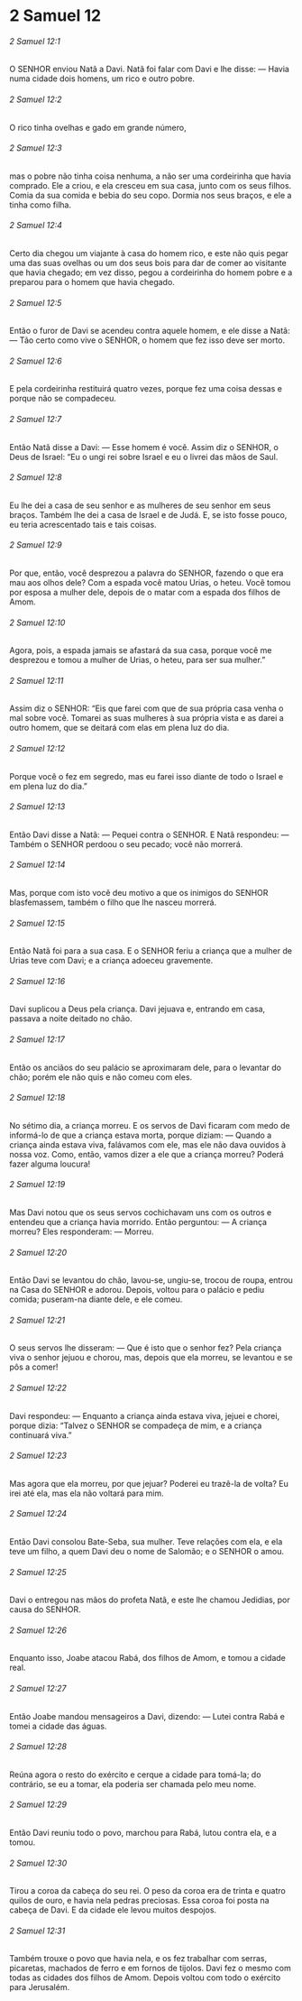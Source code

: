 # 2 Samuel 12

###### 2 Samuel 12:1

O SENHOR enviou Natã a Davi. Natã foi falar com Davi e lhe disse: — Havia numa cidade dois homens, um rico e outro pobre.

###### 2 Samuel 12:2

O rico tinha ovelhas e gado em grande número,

###### 2 Samuel 12:3

mas o pobre não tinha coisa nenhuma, a não ser uma cordeirinha que havia comprado. Ele a criou, e ela cresceu em sua casa, junto com os seus filhos. Comia da sua comida e bebia do seu copo. Dormia nos seus braços, e ele a tinha como filha.

###### 2 Samuel 12:4

Certo dia chegou um viajante à casa do homem rico, e este não quis pegar uma das suas ovelhas ou um dos seus bois para dar de comer ao visitante que havia chegado; em vez disso, pegou a cordeirinha do homem pobre e a preparou para o homem que havia chegado.

###### 2 Samuel 12:5

Então o furor de Davi se acendeu contra aquele homem, e ele disse a Natã: — Tão certo como vive o SENHOR, o homem que fez isso deve ser morto.

###### 2 Samuel 12:6

E pela cordeirinha restituirá quatro vezes, porque fez uma coisa dessas e porque não se compadeceu.

###### 2 Samuel 12:7

Então Natã disse a Davi: — Esse homem é você. Assim diz o SENHOR, o Deus de Israel: “Eu o ungi rei sobre Israel e eu o livrei das mãos de Saul.

###### 2 Samuel 12:8

Eu lhe dei a casa de seu senhor e as mulheres de seu senhor em seus braços. Também lhe dei a casa de Israel e de Judá. E, se isto fosse pouco, eu teria acrescentado tais e tais coisas.

###### 2 Samuel 12:9

Por que, então, você desprezou a palavra do SENHOR, fazendo o que era mau aos olhos dele? Com a espada você matou Urias, o heteu. Você tomou por esposa a mulher dele, depois de o matar com a espada dos filhos de Amom.

###### 2 Samuel 12:10

Agora, pois, a espada jamais se afastará da sua casa, porque você me desprezou e tomou a mulher de Urias, o heteu, para ser sua mulher.”

###### 2 Samuel 12:11

Assim diz o SENHOR: “Eis que farei com que de sua própria casa venha o mal sobre você. Tomarei as suas mulheres à sua própria vista e as darei a outro homem, que se deitará com elas em plena luz do dia.

###### 2 Samuel 12:12

Porque você o fez em segredo, mas eu farei isso diante de todo o Israel e em plena luz do dia.”

###### 2 Samuel 12:13

Então Davi disse a Natã: — Pequei contra o SENHOR. E Natã respondeu: — Também o SENHOR perdoou o seu pecado; você não morrerá.

###### 2 Samuel 12:14

Mas, porque com isto você deu motivo a que os inimigos do SENHOR blasfemassem, também o filho que lhe nasceu morrerá.

###### 2 Samuel 12:15

Então Natã foi para a sua casa. E o SENHOR feriu a criança que a mulher de Urias teve com Davi; e a criança adoeceu gravemente.

###### 2 Samuel 12:16

Davi suplicou a Deus pela criança. Davi jejuava e, entrando em casa, passava a noite deitado no chão.

###### 2 Samuel 12:17

Então os anciãos do seu palácio se aproximaram dele, para o levantar do chão; porém ele não quis e não comeu com eles.

###### 2 Samuel 12:18

No sétimo dia, a criança morreu. E os servos de Davi ficaram com medo de informá-lo de que a criança estava morta, porque diziam: — Quando a criança ainda estava viva, falávamos com ele, mas ele não dava ouvidos à nossa voz. Como, então, vamos dizer a ele que a criança morreu? Poderá fazer alguma loucura!

###### 2 Samuel 12:19

Mas Davi notou que os seus servos cochichavam uns com os outros e entendeu que a criança havia morrido. Então perguntou: — A criança morreu? Eles responderam: — Morreu.

###### 2 Samuel 12:20

Então Davi se levantou do chão, lavou-se, ungiu-se, trocou de roupa, entrou na Casa do SENHOR e adorou. Depois, voltou para o palácio e pediu comida; puseram-na diante dele, e ele comeu.

###### 2 Samuel 12:21

O seus servos lhe disseram: — Que é isto que o senhor fez? Pela criança viva o senhor jejuou e chorou, mas, depois que ela morreu, se levantou e se pôs a comer!

###### 2 Samuel 12:22

Davi respondeu: — Enquanto a criança ainda estava viva, jejuei e chorei, porque dizia: “Talvez o SENHOR se compadeça de mim, e a criança continuará viva.”

###### 2 Samuel 12:23

Mas agora que ela morreu, por que jejuar? Poderei eu trazê-la de volta? Eu irei até ela, mas ela não voltará para mim.

###### 2 Samuel 12:24

Então Davi consolou Bate-Seba, sua mulher. Teve relações com ela, e ela teve um filho, a quem Davi deu o nome de Salomão; e o SENHOR o amou.

###### 2 Samuel 12:25

Davi o entregou nas mãos do profeta Natã, e este lhe chamou Jedidias, por causa do SENHOR.

###### 2 Samuel 12:26

Enquanto isso, Joabe atacou Rabá, dos filhos de Amom, e tomou a cidade real.

###### 2 Samuel 12:27

Então Joabe mandou mensageiros a Davi, dizendo: — Lutei contra Rabá e tomei a cidade das águas.

###### 2 Samuel 12:28

Reúna agora o resto do exército e cerque a cidade para tomá-la; do contrário, se eu a tomar, ela poderia ser chamada pelo meu nome.

###### 2 Samuel 12:29

Então Davi reuniu todo o povo, marchou para Rabá, lutou contra ela, e a tomou.

###### 2 Samuel 12:30

Tirou a coroa da cabeça do seu rei. O peso da coroa era de trinta e quatro quilos de ouro, e havia nela pedras preciosas. Essa coroa foi posta na cabeça de Davi. E da cidade ele levou muitos despojos.

###### 2 Samuel 12:31

Também trouxe o povo que havia nela, e os fez trabalhar com serras, picaretas, machados de ferro e em fornos de tijolos. Davi fez o mesmo com todas as cidades dos filhos de Amom. Depois voltou com todo o exército para Jerusalém.

